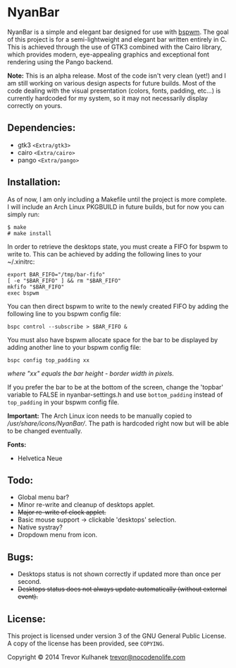 NyanBar
===
NyanBar is a simple and elegant bar designed for use with <a href="https://github.com/baskerville/bspwm">bspwm</a>. The goal of this project is for a semi-lightweight and elegant bar written entirely in C. This is achieved through the use of GTK3 combined with the Cairo library, which provides modern, eye-appealing graphics and exceptional font rendering using the Pango backend.

**Note:** This is an alpha release. Most of the code isn't very clean (yet!) and I am still working on various design aspects for future builds. Most of the code dealing with the visual presentation (colors, fonts, padding, etc...) is currently hardcoded for my system, so it may not necessarily display correctly on yours.

Dependencies:
---
* gtk3 `<Extra/gtk3>`
* cairo `<Extra/cairo>`
* pango `<Extra/pango>`

Installation:
---
As of now, I am only including a Makefile until the project is more complete. I will include an Arch Linux PKGBUILD in future builds, but for now you can simply run:

	$ make
	# make install

In order to retrieve the desktops state, you must create a FIFO for bspwm to write to. This can be achieved by adding the following lines to your ~/.xinitrc:

	export BAR_FIFO="/tmp/bar-fifo"
	[ -e "$BAR_FIFO" ] && rm "$BAR_FIFO"
	mkfifo "$BAR_FIFO"
	exec bspwm

You can then direct bspwm to write to the newly created FIFO by adding the following line to you bspwm config file:

	bspc control --subscribe > $BAR_FIFO &

You must also have bspwm allocate space for the bar to be displayed by adding another line to your bspwm config file:

	bspc config top_padding xx

_where "xx" equals the bar height - border width in pixels._

If you prefer the bar to be at the bottom of the screen, change the 'topbar' variable to FALSE in nyanbar-settings.h and use `bottom_padding` instead of `top_padding` in your bspwm config file.

**Important:** The Arch Linux icon needs to be manually copied to _/usr/share/icons/NyanBar/_. The path is hardcoded right now but will be able to be changed eventually.

**Fonts:**

* Helvetica Neue

Todo:
---
* Global menu bar?
* Minor re-write and cleanup of desktops applet.
* ~~Major re-write of clock applet.~~
* Basic mouse support -> clickable 'desktops' selection.
* Native systray?
* Dropdown menu from icon. 

Bugs:
---
* Desktops status is not shown correctly if updated more than once per second.
* ~~Desktops status does not always update automatically (without external event).~~

License:
---
This project is licensed under version 3 of the GNU General Public License. A copy of the license has been provided, see `COPYING`.

Copyright © 2014 Trevor Kulhanek <trevor@nocodenolife.com>
